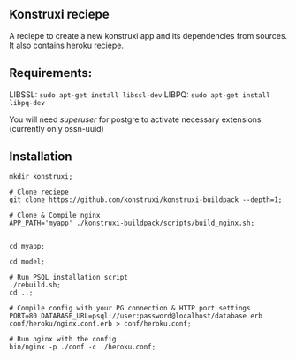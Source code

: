 ## Konstruxi reciepe

A reciepe to create a new konstruxi app and its dependencies from sources. It also contains heroku reciepe.


## Requirements:

LIBSSL: `sudo apt-get install libssl-dev`
LIBPQ:  `sudo apt-get install libpq-dev`

You will need *superuser* for postgre to activate necessary extensions (currently only ossn-uuid)



## Installation
    mkdir konstruxi;

    # Clone reciepe
    git clone https://github.com/konstruxi/konstruxi-buildpack --depth=1;

    # Clone & Compile nginx
    APP_PATH='myapp' ./konstruxi-buildpack/scripts/build_nginx.sh;


    cd myapp;
    
    cd model;

    # Run PSQL installation script
    ./rebuild.sh;
    cd ..;

    # Compile config with your PG connection & HTTP port settings
    PORT=80 DATABASE_URL=psql://user:password@localhost/database erb conf/heroku/nginx.conf.erb > conf/heroku.conf;

    # Run nginx with the config
    bin/nginx -p ./conf -c ./heroku.conf;